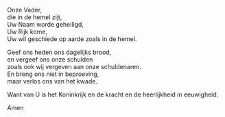 Onze Vader,  
die in de hemel zijt,  
Uw Naam worde geheiligd,  
Uw Rijk kome,  
Uw wil geschiede op aarde zoals in de hemel.

Geef ons heden ons dagelijks brood,  
en vergeef ons onze schulden  
zoals ook wij vergeven aan onze schuldenaren.  
En breng ons niet in beproeving,  
maar verlos ons van het kwade.

Want van U is het Koninkrijk en de kracht en de heerlijkheid in
eeuwigheid.

Amen
